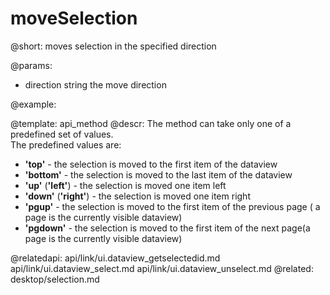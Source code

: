 moveSelection
=============

@short: moves selection in the specified direction 
	

@params:
- direction	string	the move direction

	

@example:


@template:	api_method
@descr:
The method can take only one of a predefined set of values.<br>
The predefined values are:

- **'top'**	 - the selection is moved to the first item of the dataview
- **'bottom'**  - the selection is moved to the last item of the dataview
- **'up'** (**'left'**)	 - the selection is moved one item left
- **'down'** (**'right'**) - the selection is moved one item right
- **'pgup'**  - the selection is moved to the first item of the previous page ( a page is the currently visible dataview)
- **'pgdown'**  - the selection is moved to the first item of the next page(a page is the currently visible dataview)

@relatedapi:
	api/link/ui.dataview_getselectedid.md
    api/link/ui.dataview_select.md
    api/link/ui.dataview_unselect.md
@related:
	desktop/selection.md